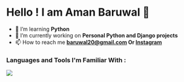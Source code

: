 # Hello !  I am Aman Baruwal 👋

- 🌱 I’m learning **Python**
- 💼 I’m currently working on **Personal Python and Django projects**
- 📫 How to reach me **baruwal20@gmail.com Or <a href="https://instagram.com/aman.baruwal" target="blank">Instagram</a>** 


### Languages and Tools I'm Familiar With :

![](https://skillicons.dev/icons?i=django,py,html,css,php,mysql,figma,wordpress)

